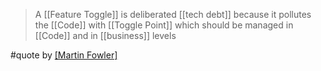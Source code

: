 > A [[Feature Toggle]] is deliberated [[tech debt]]  because it pollutes the [[Code]] with [[Toggle Point]] which should be managed in [[Code]] and in [[business]] levels

#quote by [[Martin Fowler]](?)